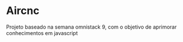 # Aircnc
Projeto baseado na semana omnistack 9, com o objetivo de aprimorar conhecimentos em javascript
